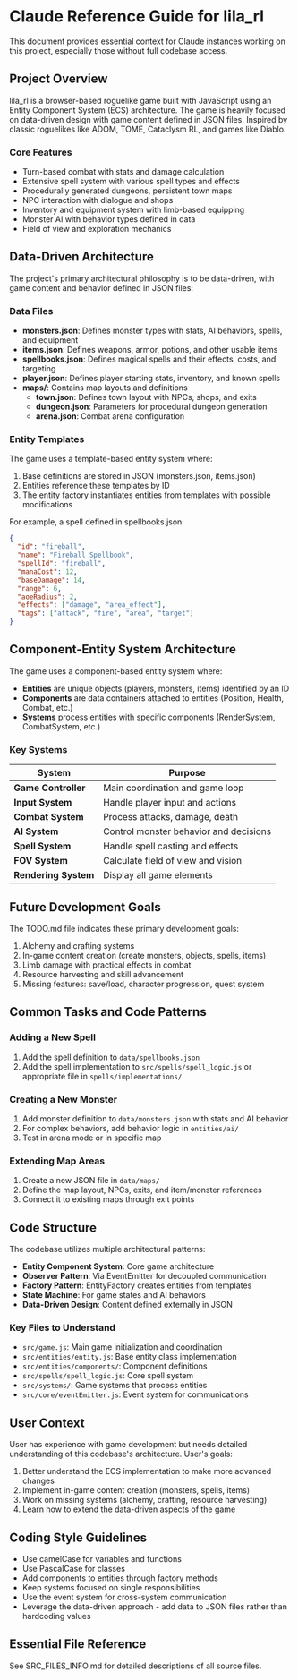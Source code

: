# Claude Reference Guide for lila_rl

This document provides essential context for Claude instances working on this project, especially those without full codebase access.

## Project Overview

lila_rl is a browser-based roguelike game built with JavaScript using an Entity Component System (ECS) architecture. The game is heavily focused on data-driven design with game content defined in JSON files. Inspired by classic roguelikes like ADOM, TOME, Cataclysm RL, and games like Diablo.

### Core Features
- Turn-based combat with stats and damage calculation
- Extensive spell system with various spell types and effects
- Procedurally generated dungeons, persistent town maps
- NPC interaction with dialogue and shops
- Inventory and equipment system with limb-based equipping
- Monster AI with behavior types defined in data
- Field of view and exploration mechanics

## Data-Driven Architecture

The project's primary architectural philosophy is to be data-driven, with game content and behavior defined in JSON files:

### Data Files
- **monsters.json**: Defines monster types with stats, AI behaviors, spells, and equipment
- **items.json**: Defines weapons, armor, potions, and other usable items
- **spellbooks.json**: Defines magical spells and their effects, costs, and targeting
- **player.json**: Defines player starting stats, inventory, and known spells
- **maps/**: Contains map layouts and definitions
  - **town.json**: Defines town layout with NPCs, shops, and exits
  - **dungeon.json**: Parameters for procedural dungeon generation
  - **arena.json**: Combat arena configuration

### Entity Templates

The game uses a template-based entity system where:
1. Base definitions are stored in JSON (monsters.json, items.json)
2. Entities reference these templates by ID
3. The entity factory instantiates entities from templates with possible modifications

For example, a spell defined in spellbooks.json:
```json
{
  "id": "fireball",
  "name": "Fireball Spellbook",
  "spellId": "fireball",
  "manaCost": 12,
  "baseDamage": 14,
  "range": 6,
  "aoeRadius": 2,
  "effects": ["damage", "area_effect"],
  "tags": ["attack", "fire", "area", "target"]
}
```

## Component-Entity System Architecture

The game uses a component-based entity system where:

- **Entities** are unique objects (players, monsters, items) identified by an ID
- **Components** are data containers attached to entities (Position, Health, Combat, etc.)
- **Systems** process entities with specific components (RenderSystem, CombatSystem, etc.)

### Key Systems

| System | Purpose |
|--------|---------|
| **Game Controller** | Main coordination and game loop |
| **Input System** | Handle player input and actions |
| **Combat System** | Process attacks, damage, death |
| **AI System** | Control monster behavior and decisions |
| **Spell System** | Handle spell casting and effects |
| **FOV System** | Calculate field of view and vision |
| **Rendering System** | Display all game elements |

## Future Development Goals

The TODO.md file indicates these primary development goals:
1. Alchemy and crafting systems
2. In-game content creation (create monsters, objects, spells, items)
3. Limb damage with practical effects in combat
4. Resource harvesting and skill advancement
6. Missing features: save/load, character progression, quest system


## Common Tasks and Code Patterns

### Adding a New Spell

1. Add the spell definition to `data/spellbooks.json`
2. Add the spell implementation to `src/spells/spell_logic.js` or appropriate file in `spells/implementations/`

### Creating a New Monster

1. Add monster definition to `data/monsters.json` with stats and AI behavior
2. For complex behaviors, add behavior logic in `entities/ai/`
3. Test in arena mode or in specific map

### Extending Map Areas

1. Create a new JSON file in `data/maps/` 
2. Define the map layout, NPCs, exits, and item/monster references
3. Connect it to existing maps through exit points

## Code Structure

The codebase utilizes multiple architectural patterns:
- **Entity Component System**: Core game architecture
- **Observer Pattern**: Via EventEmitter for decoupled communication
- **Factory Pattern**: EntityFactory creates entities from templates
- **State Machine**: For game states and AI behaviors
- **Data-Driven Design**: Content defined externally in JSON

### Key Files to Understand

- `src/game.js`: Main game initialization and coordination
- `src/entities/entity.js`: Base entity class implementation
- `src/entities/components/`: Component definitions
- `src/spells/spell_logic.js`: Core spell system
- `src/systems/`: Game systems that process entities
- `src/core/eventEmitter.js`: Event system for communications

## User Context

User has experience with game development but needs detailed understanding of this codebase's architecture. User's goals:

1. Better understand the ECS implementation to make more advanced changes
2. Implement in-game content creation (monsters, spells, items)
3. Work on missing systems (alchemy, crafting, resource harvesting)
4. Learn how to extend the data-driven aspects of the game

## Coding Style Guidelines

- Use camelCase for variables and functions
- Use PascalCase for classes
- Add components to entities through factory methods
- Keep systems focused on single responsibilities
- Use the event system for cross-system communication
- Leverage the data-driven approach - add data to JSON files rather than hardcoding values

## Essential File Reference

See SRC_FILES_INFO.md for detailed descriptions of all source files.
